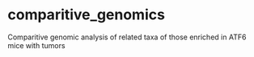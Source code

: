 # comparitive_genomics
Comparitive genomic analysis of related taxa of those enriched in ATF6 mice with tumors

